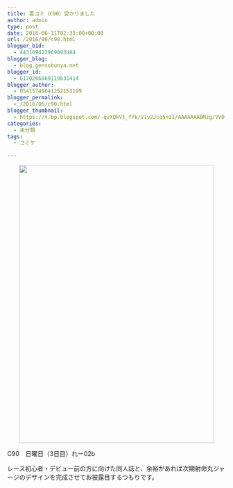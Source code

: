 ```yaml
---
title: 夏コミ（C90）受かりました
author: admin
type: post
date: 2016-06-11T02:33:00+00:00
url: /2016/06/c90.html
blogger_bid:
  - 443169423969093484
blogger_blog:
  - blog.gensobunya.net
blogger_id:
  - 6170266869119631414
blogger_author:
  - 05415749641252153199
blogger_permalink:
  - /2016/06/c90.html
blogger_thumbnail:
  - https://4.bp.blogspot.com/-qvXQkVt_fYk/V1v2Jcq5n3I/AAAAAAABMzg/VV0fi7DdreU9a4yRyFLP7rdXCc1hIDOGACLcB/s640/%25E3%2582%25B5%25E3%2583%25BC%25E3%2582%25AF%25E3%2583%25AB%25E3%2582%25AB%25E3%2583%2583%25E3%2583%2588.png
categories:
  - 未分類
tags:
  - コミケ

---
```

<div class="separator" style="clear: both; text-align: center;">
  <a href="https://4.bp.blogspot.com/-qvXQkVt_fYk/V1v2Jcq5n3I/AAAAAAABMzg/VV0fi7DdreU9a4yRyFLP7rdXCc1hIDOGACLcB/s1600/%25E3%2582%25B5%25E3%2583%25BC%25E3%2582%25AF%25E3%2583%25AB%25E3%2582%25AB%25E3%2583%2583%25E3%2583%2588.png" imageanchor="1" style="margin-left: 1em; margin-right: 1em;"><img border="0" height="640" src="https://blog.gensobunya.net/wp-content/uploads/2016/06/E382B5E383BCE382AFE383ABE382ABE38383E38388.png" width="450" /></a>
</div>

C90　日曜日（3日目）れー02b

レース初心者・デビュー前の方に向けた同人誌と、余裕があれば次期射命丸ジャージのデザインを完成させてお披露目するつもりです。

<!-- WP QUADS Content Ad Plugin v. 1.6.0 -->

<div class="quads-location quads-ad1" id="quads-ad1" style="float:none;margin:0px;">
  <!-- gensou-cycle_banner2_AdSense3_1x1_as -->
  
  <ins class="adsbygoogle"
     style="display:block"
     data-ad-client="ca-pub-0056151430743709"
     data-ad-slot="4152578227"
     data-ad-format="auto"></ins>
</div>